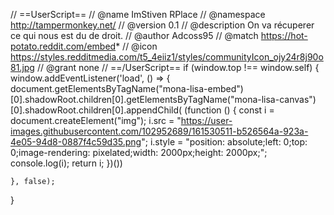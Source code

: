 // ==UserScript==
// @name         ImStiven RPlace
// @namespace    http://tampermonkey.net/
// @version      0.1
// @description  On va récuperer ce qui nous est du de droit.
// @author       Adcoss95
// @match        https://hot-potato.reddit.com/embed*
// @icon         https://styles.redditmedia.com/t5_4eiiz1/styles/communityIcon_ojy24r8j90o81.jpg
// @grant        none
// ==/UserScript==
if (window.top !== window.self) {
    window.addEventListener('load', () => {
            document.getElementsByTagName("mona-lisa-embed")[0].shadowRoot.children[0].getElementsByTagName("mona-lisa-canvas")[0].shadowRoot.children[0].appendChild(
        (function () {
            const i = document.createElement("img");
            i.src = "https://user-images.githubusercontent.com/102952689/161530511-b526564a-923a-4e05-94d8-0887f4c59d35.png";
            i.style = "position: absolute;left: 0;top: 0;image-rendering: pixelated;width: 2000px;height: 2000px;";
            console.log(i);
            return i;
        })())

    }, false);

}
